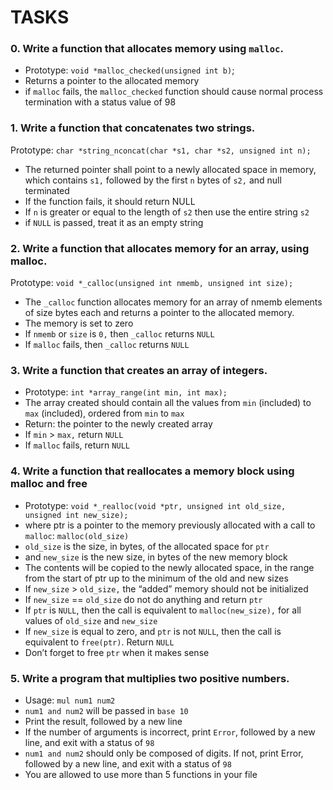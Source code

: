 # TASKS

### 0. Write a function that allocates memory using `malloc`.

* Prototype: `void *malloc_checked(unsigned int b)`;
* Returns a pointer to the allocated memory
* if `malloc` fails, the `malloc_checked` function should cause normal process termination with a status value of 98

### 1. Write a function that concatenates two strings.

Prototype: `char *string_nconcat(char *s1, char *s2, unsigned int n);`
* The returned pointer shall point to a newly allocated space in memory, which contains `s1,` followed by the first `n` bytes of `s2,` and null terminated
* If the function fails, it should return NULL
* If `n` is greater or equal to the length of `s2` then use the entire string `s2`
* if `NULL` is passed, treat it as an empty string


### 2. Write a function that allocates memory for an array, using malloc.

Prototype: `void *_calloc(unsigned int nmemb, unsigned int size);`
* The `_calloc` function allocates memory for an array of nmemb elements of size bytes each and returns a pointer to the allocated memory.
* The memory is set to zero
* If `nmemb` or `size` is `0,` then `_calloc` returns `NULL`
* If `malloc` fails, then `_calloc` returns `NULL`

### 3. Write a function that creates an array of integers.

* Prototype: `int *array_range(int min, int max);`
* The array created should contain all the values from `min` (included) to `max` (included), ordered from `min` to `max`
* Return: the pointer to the newly created array
* If `min` > `max,` return `NULL`
* If `malloc` fails, return `NULL`

### 4. Write a function that reallocates a memory block using malloc and free

* Prototype: `void *_realloc(void *ptr, unsigned int old_size, unsigned int new_size);`
* where ptr is a pointer to the memory previously allocated with a call to `malloc`: `malloc(old_size)`
* `old_size` is the size, in bytes, of the allocated space for `ptr`
* and `new_size` is the new size, in bytes of the new memory block
* The contents will be copied to the newly allocated space, in the range from the start of ptr up to the minimum of the old and new sizes
* If `new_size` > `old_size,` the “added” memory should not be initialized
* If `new_size` == `old_size` do not do anything and return `ptr`
* If `ptr` is `NULL`, then the call is equivalent to `malloc(new_size),` for all values of `old_size` and `new_size`
* If `new_size` is equal to zero, and `ptr` is not `NULL`, then the call is equivalent to `free(ptr)`. Return `NULL`
* Don’t forget to free `ptr` when it makes sense

### 5. Write a program that multiplies two positive numbers.

* Usage: `mul num1 num2`
* `num1 and num2` will be passed in `base 10`
* Print the result, followed by a new line
* If the number of arguments is incorrect, print `Error`, followed by a new line, and exit with a status of `98`
* `num1 and num2` should only be composed of digits. If not, print Error, followed by a new line, and exit with a status of `98`
* You are allowed to use more than 5 functions in your file
